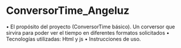 # ConversorTime_Angeluz

• El propósito del proyecto (ConversorTime básico).
    Un corversor que sirvira para poder ver el tiempo en diferentes formatos solicitados
• Tecnologías utilizadas:
    Html y js
• Instrucciones de uso.
